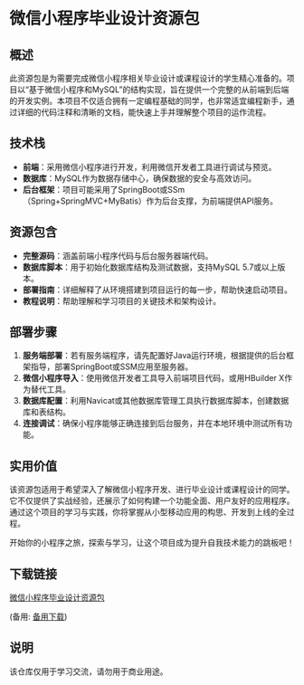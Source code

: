 # 微信小程序毕业设计资源包

## 概述

此资源包是为需要完成微信小程序相关毕业设计或课程设计的学生精心准备的。项目以“基于微信小程序和MySQL”的结构实现，旨在提供一个完整的从前端到后端的开发实例。本项目不仅适合拥有一定编程基础的同学，也非常适宜编程新手，通过详细的代码注释和清晰的文档，能快速上手并理解整个项目的运作流程。

## 技术栈

- **前端**：采用微信小程序进行开发，利用微信开发者工具进行调试与预览。
- **数据库**：MySQL作为数据存储中心，确保数据的安全与高效访问。
- **后台框架**：项目可能采用了SpringBoot或SSm（Spring+SpringMVC+MyBatis）作为后台支撑，为前端提供API服务。

## 资源包含

- **完整源码**：涵盖前端小程序代码与后台服务器端代码。
- **数据库脚本**：用于初始化数据库结构及测试数据，支持MySQL 5.7或以上版本。
- **部署指南**：详细解释了从环境搭建到项目运行的每一步，帮助快速启动项目。
- **教程说明**：帮助理解和学习项目的关键技术和架构设计。

## 部署步骤

1. **服务端部署**：若有服务端程序，请先配置好Java运行环境，根据提供的后台框架指导，部署SpringBoot或SSM应用至服务器。
2. **微信小程序导入**：使用微信开发者工具导入前端项目代码，或用HBuilder X作为替代工具。
3. **数据库配置**：利用Navicat或其他数据库管理工具执行数据库脚本，创建数据库和表结构。
4. **连接调试**：确保小程序能够正确连接到后台服务，并在本地环境中测试所有功能。

## 实用价值

该资源包适用于希望深入了解微信小程序开发、进行毕业设计或课程设计的同学。它不仅提供了实战经验，还展示了如何构建一个功能全面、用户友好的应用程序。通过这个项目的学习与实践，你将掌握从小型移动应用的构思、开发到上线的全过程。

开始你的小程序之旅，探索与学习，让这个项目成为提升自我技术能力的跳板吧！

## 下载链接
[微信小程序毕业设计资源包](https://pan.quark.cn/s/3510f6172a64) 

(备用: [备用下载](https://pan.baidu.com/s/14mhE9svHuNpcM0AE2qF7Ow?pwd=1234))

## 说明

该仓库仅用于学习交流，请勿用于商业用途。

